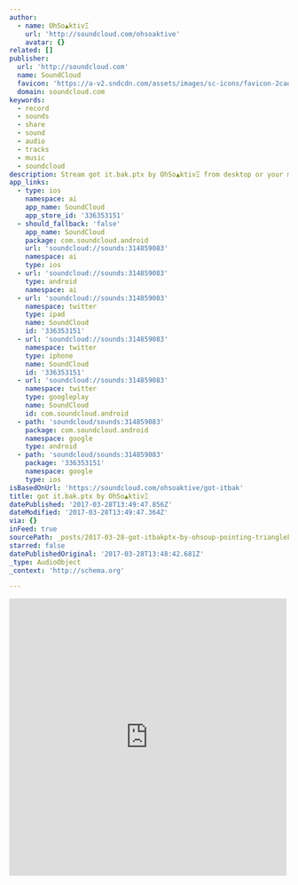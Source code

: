 ```yaml
---
author:
  - name: OhSo▲ktivΞ
    url: 'http://soundcloud.com/ohsoaktive'
    avatar: {}
related: []
publisher:
  url: 'http://soundcloud.com'
  name: SoundCloud
  favicon: 'https://a-v2.sndcdn.com/assets/images/sc-icons/favicon-2cadd14b.ico'
  domain: soundcloud.com
keywords:
  - record
  - sounds
  - share
  - sound
  - audio
  - tracks
  - music
  - soundcloud
description: Stream got it.bak.ptx by OhSo▲ktivΞ from desktop or your mobile device
app_links:
  - type: ios
    namespace: ai
    app_name: SoundCloud
    app_store_id: '336353151'
  - should_fallback: 'false'
    app_name: SoundCloud
    package: com.soundcloud.android
    url: 'soundcloud://sounds:314859083'
    namespace: ai
    type: ios
  - url: 'soundcloud://sounds:314859083'
    type: android
    namespace: ai
  - url: 'soundcloud://sounds:314859083'
    namespace: twitter
    type: ipad
    name: SoundCloud
    id: '336353151'
  - url: 'soundcloud://sounds:314859083'
    namespace: twitter
    type: iphone
    name: SoundCloud
    id: '336353151'
  - url: 'soundcloud://sounds:314859083'
    namespace: twitter
    type: googleplay
    name: SoundCloud
    id: com.soundcloud.android
  - path: 'soundcloud/sounds:314859083'
    package: com.soundcloud.android
    namespace: google
    type: android
  - path: 'soundcloud/sounds:314859083'
    package: '336353151'
    namespace: google
    type: ios
isBasedOnUrl: 'https://soundcloud.com/ohsoaktive/got-itbak'
title: got it.bak.ptx by OhSo▲ktivΞ
datePublished: '2017-03-28T13:49:47.856Z'
dateModified: '2017-03-28T13:49:47.364Z'
via: {}
inFeed: true
sourcePath: _posts/2017-03-28-got-itbakptx-by-ohsoup-pointing-trianglektiv3.md
starred: false
datePublishedOriginal: '2017-03-28T13:48:42.681Z'
_type: AudioObject
_context: 'http://schema.org'

---
```

<iframe src="https://cdn.embedly.com/widgets/media.html?src=https%3A%2F%2Fw.soundcloud.com%2Fplayer%2F%3Fvisual%3Dtrue%26url%3Dhttp%253A%252F%252Fapi.soundcloud.com%252Ftracks%252F314859083%26show_artwork%3Dtrue&amp;url=https%3A%2F%2Fsoundcloud.com%2Fohsoaktive%2Fgot-itbak&amp;image=http%3A%2F%2Fi1.sndcdn.com%2Fartworks-000215064347-hfpdcr-t500x500.jpg&amp;key=b7d04c9b404c499eba89ee7072e1c4f7&amp;type=text%2Fhtml&amp;schema=soundcloud" width="500" height="500" scrolling="no" frameborder="0" allowfullscreen="" style=""></iframe>